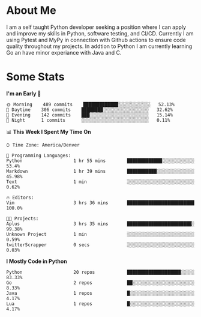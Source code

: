 # About Me
  I am a self taught Python developer seeking a position where I can apply and improve my skills in Python, software testing, and CI/CD. Currently I am using Pytest and MyPy in connection with Github actions to ensure code quality throughout my projects. In addtion to Python I am currently learning Go an have minor experiance with Java and C.
  
 # Some Stats
  
<!--START_SECTION:waka-->
**I'm an Early 🐤** 

```text
🌞 Morning    489 commits    █████████████░░░░░░░░░░░░   52.13% 
🌆 Daytime    306 commits    ████████░░░░░░░░░░░░░░░░░   32.62% 
🌃 Evening    142 commits    ███░░░░░░░░░░░░░░░░░░░░░░   15.14% 
🌙 Night      1 commits      ░░░░░░░░░░░░░░░░░░░░░░░░░   0.11%

```


📊 **This Week I Spent My Time On** 

```text
⌚︎ Time Zone: America/Denver

💬 Programming Languages: 
Python                   1 hr 55 mins        █████████████░░░░░░░░░░░░   53.4% 
Markdown                 1 hr 39 mins        ███████████░░░░░░░░░░░░░░   45.98% 
Text                     1 min               ░░░░░░░░░░░░░░░░░░░░░░░░░   0.62%

🔥 Editors: 
Vim                      3 hrs 36 mins       █████████████████████████   100.0%

🐱‍💻 Projects: 
Aplus                    3 hrs 35 mins       ████████████████████████░   99.38% 
Unknown Project          1 min               ░░░░░░░░░░░░░░░░░░░░░░░░░   0.59% 
twitterScrapper          0 secs              ░░░░░░░░░░░░░░░░░░░░░░░░░   0.03%

```

**I Mostly Code in Python** 

```text
Python                   20 repos            ████████████████████░░░░░   83.33% 
Go                       2 repos             ██░░░░░░░░░░░░░░░░░░░░░░░   8.33% 
Java                     1 repos             █░░░░░░░░░░░░░░░░░░░░░░░░   4.17% 
Lua                      1 repos             █░░░░░░░░░░░░░░░░░░░░░░░░   4.17%

```



<!--END_SECTION:waka-->
